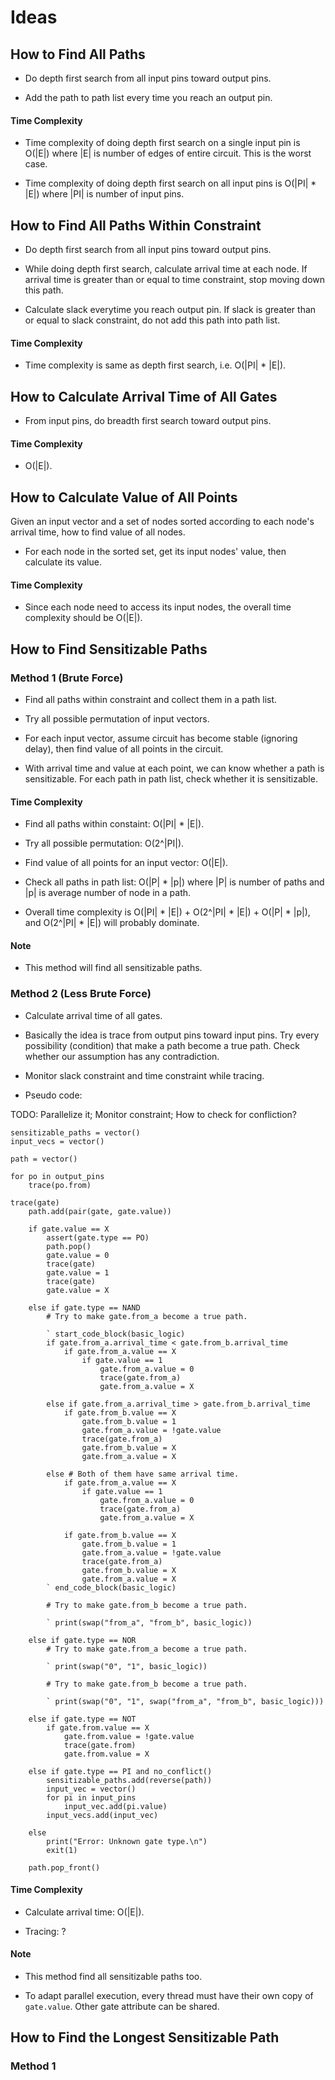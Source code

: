 # Ideas

## How to Find All Paths

-   Do depth first search from all input pins toward output pins.

-   Add the path to path list every time you reach an output pin.

#### Time Complexity

-   Time complexity of doing depth first search on a single input pin
    is O(|E|) where |E| is number of edges of entire circuit. This is
    the worst case.

-   Time complexity of doing depth first search on all input pins is
    O(|PI| * |E|) where |PI| is number of input pins.

## How to Find All Paths Within Constraint

-   Do depth first search from all input pins toward output pins.

-   While doing depth first search, calculate arrival time at each
    node. If arrival time is greater than or equal to time constraint,
    stop moving down this path.

-   Calculate slack everytime you reach output pin. If slack is greater
    than or equal to slack constraint, do not add this path into path
    list.

#### Time Complexity

-   Time complexity is same as depth first search, i.e. O(|PI| * |E|).

## How to Calculate Arrival Time of All Gates

-   From input pins, do breadth first search toward output pins.

#### Time Complexity

-   O(|E|).

## How to Calculate Value of All Points

Given an input vector and a set of nodes sorted according to each node's
arrival time, how to find value of all nodes.

-   For each node in the sorted set, get its input nodes' value, then
    calculate its value.

#### Time Complexity

-   Since each node need to access its input nodes, the overall time
    complexity should be O(|E|).

## How to Find Sensitizable Paths

### Method 1 (Brute Force)

-   Find all paths within constraint and collect them in a path list.

-   Try all possible permutation of input vectors.

-   For each input vector, assume circuit has become stable (ignoring
    delay), then find value of all points in the circuit.

-   With arrival time and value at each point, we can know whether a
    path is sensitizable. For each path in path list, check whether it
    is sensitizable.

#### Time Complexity

-   Find all paths within constaint: O(|PI| * |E|).

-   Try all possible permutation: O(2^|PI|).

-   Find value of all points for an input vector: O(|E|).

-   Check all paths in path list: O(|P| * |p|) where |P| is number of
    paths and |p| is average number of node in a path.

-   Overall time complexity is O(|PI| * |E|) + O(2^|PI| * |E|) + 
    O(|P| * |p|), and O(2^|PI| * |E|) will probably dominate.

#### Note

-   This method will find all sensitizable paths.

### Method 2 (Less Brute Force)

-   Calculate arrival time of all gates.

-   Basically the idea is trace from output pins toward input pins. Try
    every possibility (condition) that make a path become a true path.
    Check whether our assumption has any contradiction.

-   Monitor slack constraint and time constraint while tracing.

-   Pseudo code:

TODO: Parallelize it; Monitor constraint; How to check for confliction?

```
sensitizable_paths = vector()
input_vecs = vector()

path = vector()

for po in output_pins
    trace(po.from)

trace(gate)
    path.add(pair(gate, gate.value))

    if gate.value == X
        assert(gate.type == PO)
        path.pop()
        gate.value = 0
        trace(gate)
        gate.value = 1
        trace(gate)
        gate.value = X

    else if gate.type == NAND
        # Try to make gate.from_a become a true path.

        ` start_code_block(basic_logic)
        if gate.from_a.arrival_time < gate.from_b.arrival_time
            if gate.from_a.value == X
                if gate.value == 1
                    gate.from_a.value = 0
                    trace(gate.from_a)
                    gate.from_a.value = X

        else if gate.from_a.arrival_time > gate.from_b.arrival_time
            if gate.from_b.value == X
                gate.from_b.value = 1
                gate.from_a.value = !gate.value
                trace(gate.from_a)
                gate.from_b.value = X
                gate.from_a.value = X

        else # Both of them have same arrival time.
            if gate.from_a.value == X
                if gate.value == 1
                    gate.from_a.value = 0
                    trace(gate.from_a)
                    gate.from_a.value = X

            if gate.from_b.value == X
                gate.from_b.value = 1
                gate.from_a.value = !gate.value
                trace(gate.from_a)
                gate.from_b.value = X
                gate.from_a.value = X
        ` end_code_block(basic_logic)

        # Try to make gate.from_b become a true path.

        ` print(swap("from_a", "from_b", basic_logic))

    else if gate.type == NOR
        # Try to make gate.from_a become a true path.

        ` print(swap("0", "1", basic_logic))

        # Try to make gate.from_b become a true path.

        ` print(swap("0", "1", swap("from_a", "from_b", basic_logic)))

    else if gate.type == NOT
        if gate.from.value == X
            gate.from.value = !gate.value
            trace(gate.from)
            gate.from.value = X

    else if gate.type == PI and no_conflict()
        sensitizable_paths.add(reverse(path))
        input_vec = vector()
        for pi in input_pins
            input_vec.add(pi.value)
        input_vecs.add(input_vec)
        
    else
        print("Error: Unknown gate type.\n")
        exit(1)

    path.pop_front()
```

#### Time Complexity

-   Calculate arrival time: O(|E|).

-   Tracing: ?

#### Note

-   This method find all sensitizable paths too.

-   To adapt parallel execution, every thread must have their own copy
    of `gate.value`. Other gate attribute can be shared.

## How to Find the Longest Sensitizable Path

### Method 1


